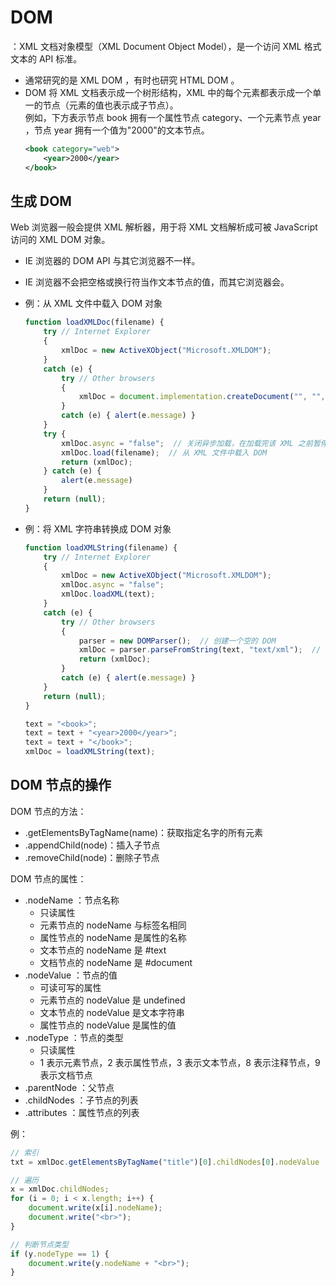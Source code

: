 # DOM

：XML 文档对象模型（XML Document Object Model），是一个访问 XML 格式文本的 API 标准。
- 通常研究的是 XML DOM ，有时也研究 HTML DOM 。
- DOM 将 XML 文档表示成一个树形结构，XML 中的每个元素都表示成一个单一的节点（元素的值也表示成子节点）。
  <br>例如，下方表示节点 book 拥有一个属性节点 category、一个元素节点 year ，节点 year 拥有一个值为"2000"的文本节点。
    ```xml
    <book category="web">
        <year>2000</year> 
    </book>
    ```

## 生成 DOM

Web 浏览器一般会提供 XML 解析器，用于将 XML 文档解析成可被 JavaScript 访问的 XML DOM 对象。
- IE 浏览器的 DOM API 与其它浏览器不一样。
- IE 浏览器不会把空格或换行符当作文本节点的值，而其它浏览器会。
- 例：从 XML 文件中载入 DOM 对象

    ```js
    function loadXMLDoc(filename) {
        try // Internet Explorer
        {
            xmlDoc = new ActiveXObject("Microsoft.XMLDOM");
        }
        catch (e) {
            try // Other browsers
            {
                xmlDoc = document.implementation.createDocument("", "", null);  // 创建一个空的 DOM
            }
            catch (e) { alert(e.message) }
        }
        try {
            xmlDoc.async = "false";  // 关闭异步加载，在加载完该 XML 之前暂停执行 JS 代码
            xmlDoc.load(filename);  // 从 XML 文件中载入 DOM
            return (xmlDoc);
        } catch (e) {
            alert(e.message)
        }
        return (null);
    }
    ```

- 例：将 XML 字符串转换成 DOM 对象

    ```js
    function loadXMLString(filename) {
        try // Internet Explorer
        {
            xmlDoc = new ActiveXObject("Microsoft.XMLDOM");
            xmlDoc.async = "false";
            xmlDoc.loadXML(text);
        }
        catch (e) {
            try // Other browsers
            {
                parser = new DOMParser();  // 创建一个空的 DOM
                xmlDoc = parser.parseFromString(text, "text/xml");  // 将 text 转换成 DOM
                return (xmlDoc);
            }
            catch (e) { alert(e.message) }
        }
        return (null);
    }

    text = "<book>";
    text = text + "<year>2000</year>";
    text = text + "</book>";
    xmlDoc = loadXMLString(text);
    ```

## DOM 节点的操作

DOM 节点的方法：
- .getElementsByTagName(name)：获取指定名字的所有元素
- .appendChild(node)：插入子节点
- .removeChild(node)：删除子节点

DOM 节点的属性：
- .nodeName ：节点名称
  - 只读属性
  - 元素节点的 nodeName 与标签名相同
  - 属性节点的 nodeName 是属性的名称
  - 文本节点的 nodeName 是 #text
  - 文档节点的 nodeName 是 #document
- .nodeValue ：节点的值
  - 可读可写的属性
  - 元素节点的 nodeValue 是 undefined
  - 文本节点的 nodeValue 是文本字符串
  - 属性节点的 nodeValue 是属性的值
- .nodeType  ：节点的类型
  - 只读属性
  - 1 表示元素节点，2 表示属性节点，3 表示文本节点，8 表示注释节点，9 表示文档节点
- .parentNode ：父节点
- .childNodes ：子节点的列表
- .attributes ：属性节点的列表

例：

```js
// 索引
txt = xmlDoc.getElementsByTagName("title")[0].childNodes[0].nodeValue

// 遍历
x = xmlDoc.childNodes;
for (i = 0; i < x.length; i++) {
    document.write(x[i].nodeName);
    document.write("<br>");
}

// 判断节点类型
if (y.nodeType == 1) {
    document.write(y.nodeName + "<br>");
}
```
